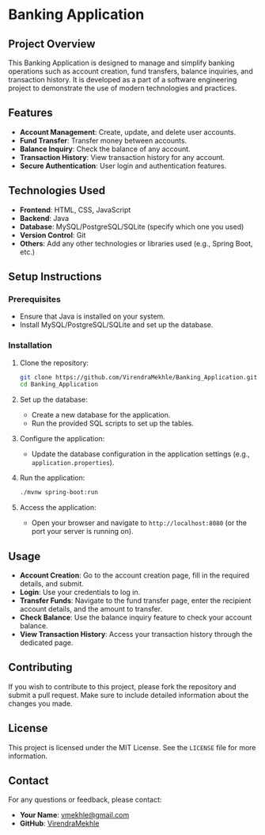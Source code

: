 # Banking Application

## Project Overview
This Banking Application is designed to manage and simplify banking operations such as account creation, fund transfers, balance inquiries, and transaction history. It is developed as a part of a software engineering project to demonstrate the use of modern technologies and practices.

## Features
- **Account Management**: Create, update, and delete user accounts.
- **Fund Transfer**: Transfer money between accounts.
- **Balance Inquiry**: Check the balance of any account.
- **Transaction History**: View transaction history for any account.
- **Secure Authentication**: User login and authentication features.

## Technologies Used
- **Frontend**: HTML, CSS, JavaScript
- **Backend**: Java
- **Database**: MySQL/PostgreSQL/SQLite (specify which one you used)
- **Version Control**: Git
- **Others**: Add any other technologies or libraries used (e.g., Spring Boot, etc.)

## Setup Instructions
### Prerequisites
- Ensure that Java is installed on your system.
- Install MySQL/PostgreSQL/SQLite and set up the database.

### Installation
1. Clone the repository:
    ```bash
    git clone https://github.com/VirendraMekhle/Banking_Application.git
    cd Banking_Application
    ```
2. Set up the database:
    - Create a new database for the application.
    - Run the provided SQL scripts to set up the tables.

3. Configure the application:
    - Update the database configuration in the application settings (e.g., `application.properties`).

4. Run the application:
    ```bash
    ./mvnw spring-boot:run
    ```

5. Access the application:
    - Open your browser and navigate to `http://localhost:8080` (or the port your server is running on).

## Usage
- **Account Creation**: Go to the account creation page, fill in the required details, and submit.
- **Login**: Use your credentials to log in.
- **Transfer Funds**: Navigate to the fund transfer page, enter the recipient account details, and the amount to transfer.
- **Check Balance**: Use the balance inquiry feature to check your account balance.
- **View Transaction History**: Access your transaction history through the dedicated page.

## Contributing
If you wish to contribute to this project, please fork the repository and submit a pull request. Make sure to include detailed information about the changes you made.

## License
This project is licensed under the MIT License. See the `LICENSE` file for more information.

## Contact
For any questions or feedback, please contact:
- **Your Name**: vmekhle@gmail.com 
- **GitHub**: [VirendraMekhle](https://github.com/VirendraMekhle)
